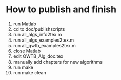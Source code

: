 # How to publish and finish

1. run Matlab
2. cd to doc/publishscripts
3. run all_algs_info2tex.m
4. run all_algs_examples2tex.m
5. run all_qwtb_examples2tex.m
6. close Matlab
7. edit QWTB_Alg_doc.tex
8. manually add chapters for new algorithms
9. run make
10. run make clean
